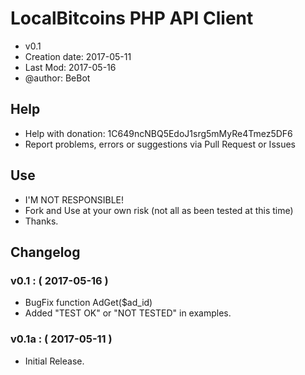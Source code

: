 # LocalBitcoins PHP API Client
* v0.1
* Creation date: 2017-05-11
* Last Mod: 2017-05-16
* @author: BeBot

## Help
* Help with donation: 1C649ncNBQ5EdoJ1srg5mMyRe4Tmez5DF6
* Report problems, errors or suggestions via Pull Request or Issues

## Use
* I'M NOT RESPONSIBLE!
* Fork and Use at your own risk (not all as been tested at this time)
* Thanks.

## Changelog
### v0.1 : ( 2017-05-16 )
* BugFix function AdGet($ad_id)
* Added "TEST OK" or "NOT TESTED" in examples.

### v0.1a : ( 2017-05-11 )
* Initial Release.